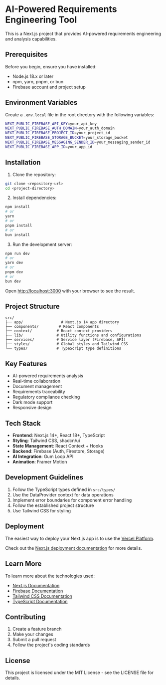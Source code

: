 # AI-Powered Requirements Engineering Tool

This is a Next.js project that provides AI-powered requirements engineering and analysis capabilities.

## Prerequisites

Before you begin, ensure you have installed:
- Node.js 18.x or later
- npm, yarn, pnpm, or bun
- Firebase account and project setup

## Environment Variables

Create a `.env.local` file in the root directory with the following variables:

```bash
NEXT_PUBLIC_FIREBASE_API_KEY=your_api_key
NEXT_PUBLIC_FIREBASE_AUTH_DOMAIN=your_auth_domain
NEXT_PUBLIC_FIREBASE_PROJECT_ID=your_project_id
NEXT_PUBLIC_FIREBASE_STORAGE_BUCKET=your_storage_bucket
NEXT_PUBLIC_FIREBASE_MESSAGING_SENDER_ID=your_messaging_sender_id
NEXT_PUBLIC_FIREBASE_APP_ID=your_app_id
```

## Installation

1. Clone the repository:

```bash
git clone <repository-url>
cd <project-directory>
```

2. Install dependencies:

```bash
npm install
# or
yarn
# or
pnpm install
# or
bun install
```

3. Run the development server:

```bash
npm run dev
# or
yarn dev
# or
pnpm dev
# or
bun dev
```

Open [http://localhost:3000](http://localhost:3000) with your browser to see the result.

## Project Structure

```
src/
├── app/                 # Next.js 14 app directory
├── components/         # React components
├── context/           # React context providers
├── lib/               # Utility functions and configurations
├── services/          # Service layer (Firebase, API)
├── styles/            # Global styles and Tailwind CSS
└── types/             # TypeScript type definitions
```

## Key Features

- AI-powered requirements analysis
- Real-time collaboration
- Document management
- Requirements traceability
- Regulatory compliance checking
- Dark mode support
- Responsive design

## Tech Stack

- **Frontend**: Next.js 14+, React 18+, TypeScript
- **Styling**: Tailwind CSS, shadcn/ui
- **State Management**: React Context + Hooks
- **Backend**: Firebase (Auth, Firestore, Storage)
- **AI Integration**: Gum Loop API
- **Animation**: Framer Motion

## Development Guidelines

1. Follow the TypeScript types defined in `src/types/`
2. Use the DataProvider context for data operations
3. Implement error boundaries for component error handling
4. Follow the established project structure
5. Use Tailwind CSS for styling

## Deployment

The easiest way to deploy your Next.js app is to use the [Vercel Platform](https://vercel.com/new?utm_medium=default-template&filter=next.js&utm_source=create-next-app&utm_campaign=create-next-app-readme).

Check out the [Next.js deployment documentation](https://nextjs.org/docs/app/building-your-application/deploying) for more details.

## Learn More

To learn more about the technologies used:

- [Next.js Documentation](https://nextjs.org/docs)
- [Firebase Documentation](https://firebase.google.com/docs)
- [Tailwind CSS Documentation](https://tailwindcss.com/docs)
- [TypeScript Documentation](https://www.typescriptlang.org/docs)

## Contributing

1. Create a feature branch
2. Make your changes
3. Submit a pull request
4. Follow the project's coding standards

## License

This project is licensed under the MIT License - see the LICENSE file for details.
